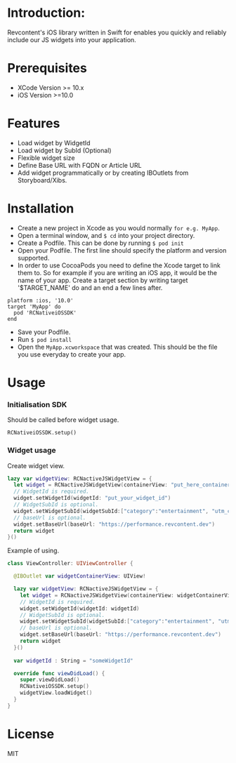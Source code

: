 # Introduction:
Revcontent's iOS library written in Swift for enables you quickly and reliably include our JS widgets into your application.

# Prerequisites
- XCode Version >= 10.x
- iOS Version >=10.0

# Features
- Load widget by WidgetId
- Load widget by SubId (Optional)
- Flexible widget size
- Define Base URL with FQDN or Article URL
- Add widget programmatically or by creating IBOutlets from Storyboard/Xibs.
# Installation
- Create a new project in Xcode as you would normally `for e.g. MyApp`.
- Open a terminal window, and `$ cd` into your project directory.
- Create a Podfile. This can be done by running `$ pod init`
- Open your Podfile. The first line should specify the platform and version supported.
- In order to use CocoaPods you need to define the Xcode target to link them to. So for example if you are writing an iOS app, it would be the name of your app. Create a target section by writing target '$TARGET_NAME' do and an end a few lines after.
```
platform :ios, '10.0'
target 'MyApp' do
  pod 'RCNativeiOSSDK'
end
```
- Save your Podfile.
- Run `$ pod install`
- Open the `MyApp.xcworkspace` that was created. This should be the file you use everyday to create your app.

# Usage

 ### Initialisation SDK
 
Should be called before widget usage.

```
RCNativeiOSSDK.setup()
```
### Widget usage

Create widget view.
```swift  
lazy var widgetView: RCNactiveJSWidgetView = {
  let widget = RCNactiveJSWidgetView(containerView: "put_here_container_for_widget")
  // WidgetId is required.
  widget.setWidgetId(widgetId: "put_your_widget_id")
  // WidgetSubId is optional.
  widget.setWidgetSubId(widgetSubId:["category":"entertainment", "utm_code":"123456"]);
  // baseUrl is optional.
  widget.setBaseUrl(baseUrl: "https://performance.revcontent.dev")
  return widget
}()
```

Example of using.

```swift
class ViewController: UIViewController {

  @IBOutlet var widgetContainerView: UIView!

  lazy var widgetView: RCNactiveJSWidgetView = {
    let widget = RCNactiveJSWidgetView(containerView: widgetContainerView)
    // WidgetId is required.
    widget.setWidgetId(widgetId: widgetId)
    // WidgetSubId is optional.
    widget.setWidgetSubId(widgetSubId:["category":"entertainment", "utm_code":"123456"]);
    // baseUrl is optional.
    widget.setBaseUrl(baseUrl: "https://performance.revcontent.dev")
    return widget
  }()
  
  var widgetId : String = "someWidgetId"

  override func viewDidLoad() {
    super.viewDidLoad()
    RCNativeiOSSDK.setup()
    widgetView.loadWidget()
  }
}

```


# License
MIT


